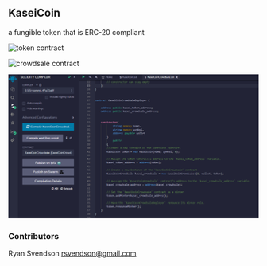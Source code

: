 ## KaseiCoin 

a fungible token that is ERC-20 compliant

![token contract](Starter_Code/KaseiCoin_Token_Contract1.png)

![crowdsale contract](module_22/Starter_Code/crowdsale_Contract_compilation2.png)

![deployer](deployer_Compiled3.png)


### Contributors
Ryan Svendson
rsvendson@gmail.com